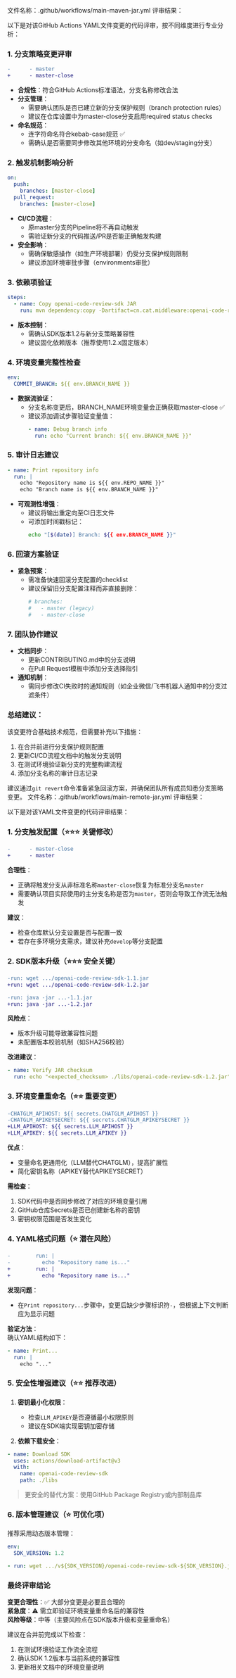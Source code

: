 文件名称：.github/workflows/main-maven-jar.yml
评审结果：

以下是对该GitHub Actions YAML文件变更的代码评审，按不同维度进行专业分析：

### 1. 分支策略变更评审
```diff
-      - master
+      - master-close
```
- **合规性**：符合GitHub Actions标准语法，分支名称修改合法
- **分支管理**：
  - 需要确认团队是否已建立新的分支保护规则（branch protection rules）
  - 建议在仓库设置中为master-close分支启用required status checks
- **命名规范**：
  - 连字符命名符合kebab-case规范 ✅
  - 需确认是否需要同步修改其他环境的分支命名（如dev/staging分支）

### 2. 触发机制影响分析
```yaml
on:
  push:
    branches: [master-close]
  pull_request:
    branches: [master-close]
```
- **CI/CD流程**：
  - 原master分支的Pipeline将不再自动触发
  - 需验证新分支的代码推送/PR是否能正确触发构建
- **安全影响**：
  - 需确保敏感操作（如生产环境部署）仍受分支保护规则限制
  - 建议添加环境审批步骤（environments审批）

### 3. 依赖项验证
```yaml
steps:
  - name: Copy openai-code-review-sdk JAR
    run: mvn dependency:copy -Dartifact=cn.cat.middleware:openai-code-review-sdk:1.2
```
- **版本控制**：
  - 需确认SDK版本1.2与新分支策略兼容性
  - 建议固化依赖版本（推荐使用1.2.x固定版本）

### 4. 环境变量完整性检查
```yaml
env:
  COMMIT_BRANCH: ${{ env.BRANCH_NAME }}
```
- **数据流验证**：
  - 分支名称变更后，BRANCH_NAME环境变量会正确获取master-close ✅
  - 建议添加调试步骤验证变量值：
    ```yaml
    - name: Debug branch info
      run: echo "Current branch: ${{ env.BRANCH_NAME }}"
    ```

### 5. 审计日志建议
```yaml
- name: Print repository info
  run: |
    echo "Repository name is ${{ env.REPO_NAME }}"
    echo "Branch name is ${{ env.BRANCH_NAME }}"
```
- **可观测性增强**：
  - 建议将输出重定向至CI日志文件
  - 可添加时间戳标记：
    ```bash
    echo "[$(date)] Branch: ${{ env.BRANCH_NAME }}"
    ```

### 6. 回滚方案验证
- **紧急预案**：
  - 需准备快速回滚分支配置的checklist
  - 建议保留旧分支配置注释而非直接删除：
    ```yaml
    # branches:
    #   - master (legacy)
    #   - master-close
    ```

### 7. 团队协作建议
- **文档同步**：
  - 更新CONTRIBUTING.md中的分支说明
  - 在Pull Request模板中添加分支选择指引
- **通知机制**：
  - 需同步修改CI失败时的通知规则（如企业微信/飞书机器人通知中的分支过滤条件）

### 总结建议：
该变更符合基础技术规范，但需要补充以下措施：
1. 在合并前进行分支保护规则配置
2. 更新CI/CD流程文档中的触发分支说明
3. 在测试环境验证新分支的完整构建流程
4. 添加分支名称的审计日志记录

建议通过`git revert`命令准备紧急回滚方案，并确保团队所有成员知悉分支策略变更。
文件名称：.github/workflows/main-remote-jar.yml
评审结果：

以下是对该YAML文件变更的代码评审结果：

### 1. 分支触发配置（⭐⭐⭐ 关键修改）
```diff
-      - master-close
+      - master
```
**合理性**：  
- 正确将触发分支从非标准名称`master-close`恢复为标准分支名`master`
- 需要确认项目实际使用的主分支名称是否为`master`，否则会导致工作流无法触发

**建议**：  
- 检查仓库默认分支设置是否与配置一致
- 若存在多环境分支需求，建议补充`develop`等分支配置

### 2. SDK版本升级（⭐⭐⭐ 安全关键）
```diff
-run: wget .../openai-code-review-sdk-1.1.jar
+run: wget .../openai-code-review-sdk-1.2.jar

-run: java -jar ...-1.1.jar  
+run: java -jar ...-1.2.jar
```
**风险点**：  
- 版本升级可能导致兼容性问题
- 未配置版本校验机制（如SHA256校验）

**改进建议**：
```yaml
- name: Verify JAR checksum
  run: echo "<expected_checksum> ./libs/openai-code-review-sdk-1.2.jar" | sha256sum -c
```

### 3. 环境变量重命名（⭐⭐ 重要变更）
```diff
-CHATGLM_APIHOST: ${{ secrets.CHATGLM_APIHOST }}
-CHATGLM_APIKEYSECRET: ${{ secrets.CHATGLM_APIKEYSECRET }}
+LLM_APIHOST: ${{ secrets.LLM_APIHOST }}
+LLM_APIKEY: ${{ secrets.LLM_APIKEY }}
```
**优点**：  
- 变量命名更通用化（LLM替代CHATGLM），提高扩展性
- 简化密钥名称（APIKEY替代APIKEYSECRET）

**需检查**：  
1. SDK代码中是否同步修改了对应的环境变量引用
2. GitHub仓库Secrets是否已创建新名称的密钥
3. 密钥权限范围是否发生变化

### 4. YAML格式问题（⭐ 潜在风险）
```diff
-        run: |
-          echo "Repository name is..." 
+        run: |
+          echo "Repository name is..."
```
**发现问题**：  
- 在`Print repository...`步骤中，变更后缺少步骤标识符`-`，但根据上下文判断应为显示问题

**验证方法**：  
确认YAML结构如下：
```yaml
- name: Print...
  run: |
    echo "..."
```

### 5. 安全性增强建议（⭐⭐ 推荐改进）
1. **密钥最小化权限**：
   - 检查`LLM_APIKEY`是否遵循最小权限原则
   - 建议在SDK端实现密钥加密存储

2. **依赖下载安全**：
```yaml
- name: Download SDK
  uses: actions/download-artifact@v3
  with:
    name: openai-code-review-sdk
    path: ./libs
```
> 更安全的替代方案：使用GitHub Package Registry或内部制品库

### 6. 版本管理建议（⭐ 可优化项）
推荐采用动态版本管理：
```yaml
env:
  SDK_VERSION: 1.2

- run: wget .../v${SDK_VERSION}/openai-code-review-sdk-${SDK_VERSION}.jar
```

### 最终评审结论
**变更合理性**：✅ 大部分变更是必要且合理的  
**紧急度**：⚠️ 需立即验证环境变量重命名后的兼容性  
**风险等级**：中等（主要风险点在SDK版本升级和变量重命名）  

建议在合并前完成以下检查：
1. 在测试环境验证工作流全流程
2. 确认SDK 1.2版本与当前系统的兼容性
3. 更新相关文档中的环境变量说明

